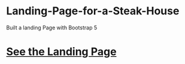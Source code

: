 # Landing-Page-for-a-Steak-House
Built a landing Page with Bootstrap 5

# <a href="https://condescending-gates-399075.netlify.app/">See the Landing Page</a>

